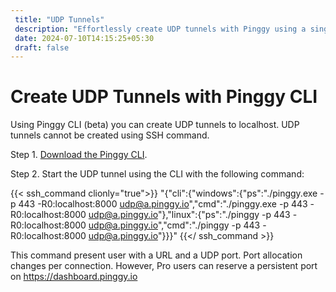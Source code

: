 ```yaml
---
 title: "UDP Tunnels" 
 description: "Effortlessly create UDP tunnels with Pinggy using a single command. Reserve a port on the dashboard for a consistent connection. No complexities, just seamless tunneling for your localhost."
 date: 2024-07-10T14:15:25+05:30 
 draft: false 
---
```


# Create UDP Tunnels with Pinggy CLI

Using Pinggy CLI (beta) you can create UDP tunnels to localhost. UDP tunnels cannot be created using SSH command.

Step 1. [Download the Pinggy CLI](/cli/).

Step 2. Start the UDP tunnel using the CLI with the following command: 

{{< ssh_command clionly="true">}}
"{\"cli\":{\"windows\":{\"ps\":\"./pinggy.exe -p 443 -R0:localhost:8000 udp@a.pinggy.io\",\"cmd\":\"./pinggy.exe -p 443 -R0:localhost:8000 udp@a.pinggy.io\"},\"linux\":{\"ps\":\"./pinggy -p 443 -R0:localhost:8000 udp@a.pinggy.io\",\"cmd\":\"./pinggy -p 443 -R0:localhost:8000 udp@a.pinggy.io\"}}}"
{{</ ssh_command >}}

This command present user with a URL and a UDP port. Port allocation changes per connection. However, Pro users can reserve a persistent port on <https://dashboard.pinggy.io>

